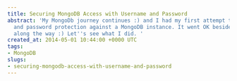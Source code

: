 ```yaml
---
title: Securing MongoDB Access with Username and Password
abstract: 'My MongoDb journey continues :) and I had my first attempt to put a username
  and password protection against a MongoDB instance. It went OK besides some hiccups
  along the way :) Let''s see what I did. '
created_at: 2014-05-01 10:44:00 +0000 UTC
tags:
- MongoDB
slugs:
- securing-mongodb-access-with-username-and-password
---
```

